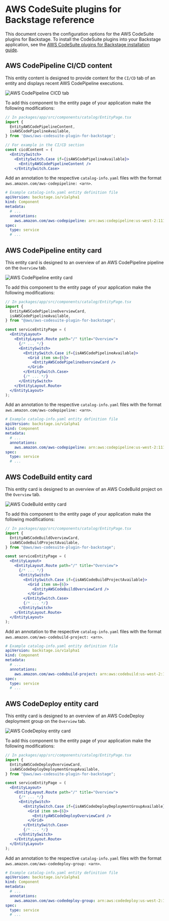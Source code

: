# AWS CodeSuite plugins for Backstage reference

This document covers the configuration options for the AWS CodeSuite plugins for Backstage. To install the CodeSuite plugins into your Backstage application, see the [AWS CodeSuite plugins for Backstage installation guide](install.md).

## AWS CodePipeline CI/CD content

This entity content is designed to provide content for the `CI/CD` tab of an entity and displays recent AWS CodePipeline executions.

![AWS CodePipeline CICD tab](/docs/images/codepipeline-tab.png "AWS CodePipeline CICD tab")

To add this component to the entity page of your application make the following modifications:

```jsx
// In packages/app/src/components/catalog/EntityPage.tsx
import {
  EntityAWSCodePipelineContent,
  isAWSCodePipelineAvailable,
} from '@aws/aws-codesuite-plugin-for-backstage';

// For example in the CI/CD section
const cicdContent = (
  <EntitySwitch>
    <EntitySwitch.Case if={isAWSCodePipelineAvailable}>
      <EntityAWSCodePipelineContent />
    </EntitySwitch.Case>
```

Add an annotation to the respective `catalog-info.yaml` files with the format `aws.amazon.com/aws-codepipeline: <arn>`.

```yaml
# Example catalog-info.yaml entity definition file
apiVersion: backstage.io/v1alpha1
kind: Component
metadata:
  # ...
  annotations:
    aws.amazon.com/aws-codepipeline: arn:aws:codepipeline:us-west-2:111111111:example-pipeline
spec:
  type: service
  # ...
```

## AWS CodePipeline entity card

This entity card is designed to an overview of an AWS CodePipeline pipeline on the `Overview` tab.

![AWS CodePipeline entity card](/docs/images/codepipeline-entity-card.png "AWS CodePipeline entity card")

To add this component to the entity page of your application make the following modifications:

```jsx
// In packages/app/src/components/catalog/EntityPage.tsx
import {
  EntityAWSCodePipelineOverviewCard,
  isAWSCodePipelineAvailable,
} from "@aws/aws-codesuite-plugin-for-backstage";

const serviceEntityPage = (
  <EntityLayout>
    <EntityLayout.Route path="/" title="Overview">
      {/* ... */}
      <EntitySwitch>
        <EntitySwitch.Case if={isAWSCodePipelineAvailable}>
          <Grid item sm={6}>
            <EntityAWSCodePipelineOverviewCard />
          </Grid>
        </EntitySwitch.Case>
        {/* ... */}
      </EntitySwitch>
    </EntityLayout.Route>
  </EntityLayout>
);
```

Add an annotation to the respective `catalog-info.yaml` files with the format `aws.amazon.com/aws-codepipeline: <arn>`.

```yaml
# Example catalog-info.yaml entity definition file
apiVersion: backstage.io/v1alpha1
kind: Component
metadata:
  # ...
  annotations:
    aws.amazon.com/aws-codepipeline: arn:aws:codepipeline:us-west-2:111111111:example-pipeline
spec:
  type: service
  # ...
```

## AWS CodeBuild entity card

This entity card is designed to an overview of an AWS CodeBuild project on the `Overview` tab.

![AWS CodeBuild entity card](/docs/images/codebuild-entity-card.png "AWS CodeBuild entity card")

To add this component to the entity page of your application make the following modifications:

```jsx
// In packages/app/src/components/catalog/EntityPage.tsx
import {
  EntityAWSCodeBuildOverviewCard,
  isAWSCodeBuildProjectAvailable,
} from "@aws/aws-codesuite-plugin-for-backstage";

const serviceEntityPage = (
  <EntityLayout>
    <EntityLayout.Route path="/" title="Overview">
      {/* ... */}
      <EntitySwitch>
        <EntitySwitch.Case if={isAWSCodeBuildProjectAvailable}>
          <Grid item sm={6}>
            <EntityAWSCodeBuildOverviewCard />
          </Grid>
        </EntitySwitch.Case>
        {/* ... */}
      </EntitySwitch>
    </EntityLayout.Route>
  </EntityLayout>
);
```

Add an annotation to the respective `catalog-info.yaml` files with the format `aws.amazon.com/aws-codebuild-project: <arn>`.

```yaml
# Example catalog-info.yaml entity definition file
apiVersion: backstage.io/v1alpha1
kind: Component
metadata:
  # ...
  annotations:
    aws.amazon.com/aws-codebuild-project: arn:aws:codebuild:us-west-2:1111111111:project/example-project
spec:
  type: service
  # ...
```

## AWS CodeDeploy entity card

This entity card is designed to an overview of an AWS CodeDeploy deployment group on the `Overview` tab.

![AWS CodeDeploy entity card](/docs/images/codedeploy-entity-card.png "AWS CodeDeploy entity card")

To add this component to the entity page of your application make the following modifications:

```jsx
// In packages/app/src/components/catalog/EntityPage.tsx
import {
  EntityAWSCodeDeployOverviewCard,
  isAWSCodeDeployDeploymentGroupAvailable,
} from "@aws/aws-codesuite-plugin-for-backstage";

const serviceEntityPage = (
  <EntityLayout>
    <EntityLayout.Route path="/" title="Overview">
      {/* ... */}
      <EntitySwitch>
        <EntitySwitch.Case if={isAWSCodeDeployDeploymentGroupAvailable}>
          <Grid item sm={6}>
            <EntityAWSCodeDeployOverviewCard />
          </Grid>
        </EntitySwitch.Case>
        {/* ... */}
      </EntitySwitch>
    </EntityLayout.Route>
  </EntityLayout>
);
```

Add an annotation to the respective `catalog-info.yaml` files with the format `aws.amazon.com/aws-codedeploy-group: <arn>`.

```yaml
# Example catalog-info.yaml entity definition file
apiVersion: backstage.io/v1alpha1
kind: Component
metadata:
  # ...
  annotations:
    aws.amazon.com/aws-codedeploy-group: arn:aws:codedeploy:us-west-2:1111111111:deploymentgroup:example/example-group
spec:
  type: service
  # ...
```
